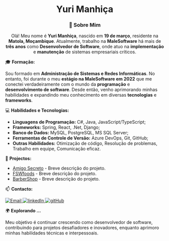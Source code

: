<h1 align="center">Yuri Manhiça</h1>

<h3 align="center">🚀 Sobre Mim</h3>  
<p align="center">
Olá! Meu nome é <strong>Yuri Manhiça</strong>, nascido em <strong>19 de março</strong>, residente na <strong>Matola, Moçambique</strong>. Atualmente, trabalho na <strong>MaleSoftware</strong> há mais de <strong>três anos</strong> como <strong>Desenvolvedor de Software</strong>, onde atuo na <strong>implementação</strong> e <strong>manutenção</strong> de sistemas empresariais críticos.
</p>

🎓 **Formação:**

Sou formado em **Administração de Sistemas e Redes Informáticas**. No entanto, foi durante o meu **estágio na MaleSoftware em 2022** que me conectei verdadeiramente com o mundo da **programação** e **desenvolvimento de software**. Desde então, venho aprimorando minhas habilidades e expandindo meu conhecimento em diversas **tecnologias** e **frameworks**.

💻 **Habilidades e Tecnologias:**  
- **Linguagens de Programação:** C#, Java, JavaScript/TypeScript;
- **Frameworks:** Spring, React, .Net, Django;
- **Banco de Dados:** MySQL, PostgreSQL, MS SQL Server;
- **Ferramentas de Controle de Versão:** Azure DevOps, Git, GitHub;
- **Outras Habilidades:** Otimização de código, Resolução de problemas, Trabalho em equipe, Comunicação eficaz.

📂 **Projectos:**  

- [Amigo Secreto](#) - Breve descrição do projeto.
- [FSWfoods](#) - Breve descrição do projeto.
- [BarberShop](#) - Breve descrição do projeto.

📫 **Contacto:**  

<p align="left gap-2">
<a href="mailto:yurimanhica4@gmail.com">
        <img 
            alt="Email"  
            title="yurimanhica4@gmail.com"
            src="https://img.shields.io/badge/Gmail-D14836?style=for-the-badge&logo=gmail&logoColor=white"
        />
    </a>
    <a href="https://www.linkedin.com/in/yuri-manhi%C3%A7a/">
        <img 
            alt="linkedIn"  
            title="linkedIn"
            src="https://img.shields.io/badge/LinkedIn-0077B5?style=for-the-badge&logo=linkedin&logoColor=white"
        />
    </a>
     <a href="https://github.com/yurimanhica-dev/">
        <img
            alt="gitHub"  
            title="gitHub"
            src="https://img.shields.io/badge/GitHub-100000?style=for-the-badge&logo=github&logoColor=white"
        />
    </a>
</p>

🌍 **Explorando ...**

Meu objetivo é continuar crescendo como desenvolvedor de software, contribuindo para projetos desafiadores e inovadores, enquanto aprimoro minhas habilidades técnicas e interpessoais.
